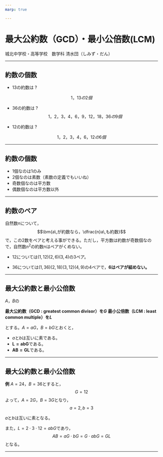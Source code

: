 ```yaml
---
marp: true

---
```

# 最大公約数（GCD）・最小公倍数(LCM)

城北中学校・高等学校　数学科
清水団（しみず・だん）

---
## 約数の個数
- 13の約数は ?

$$1，13の2個$$

- 36の約数は ?
$$1，2，3，4，6，9，12，18，36の9個$$

- 12の約数は ?

$$1，2，3，4，6，12の6個$$



---
## 約数の個数

- 1個なのは1のみ
- 2個なのは素数（素数の定義でもいいね）
- 奇数個なのは平方数
- 偶数個なのは平方数以外


---

## 約数のペア

自然数$n$について，
$$\bm{a\,が約数なら，\dfrac{n}a\,も約数}$$
で，この2数をペアと考える事ができる。ただし，平方数は約数が奇数個なので，自然数$n^{2}$の約数$n$はペアがくめない。


- 12については$(1,\,12)(2,\,6)(3,\,4)$の3ペア。


- 36については$(1,\,36)(2,\,18)(3,\,12)(4,\,9)$の4ペアで，**6はペアが組めない。**


---

## 最大公約数と最小公倍数



$A$，$B$の

**最大公約数（GCD :  greatest common divisor）を$G$**
**最小公倍数（LCM : least common multiple）を$L$**

とする。$A=aG$，$B=bG$とおくと，

- $a$と$b$は互いに素である。
- $\bm{L=abG}$である。
- $\bm{AB=GL}$である。


---


## 最大公約数と最小公倍数

**例** $A=24$，$B=36$とすると，
$$G=12$$
よって，$A=2G$，$B=3G$となり，
$$a=2,\,b=3$$

$a$と$b$は互いに素となる。

また，$L=2\cdot 3\cdot 12=abG$であり，
$$AB=aG\cdot bG=G\cdot abG=GL$$
となる。


---
